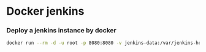# Docker jenkins

### Deploy a jenkins instance by docker
```bash
docker run --rm -d -u root -p 8080:8080 -v jenkins-data:/var/jenkins-home -v $(which docker):/usr/bin/docker -v /var/run/docker.sock:/var/run/docker.sock -v "$HOME":/home jenkins/jenkins:lts
```